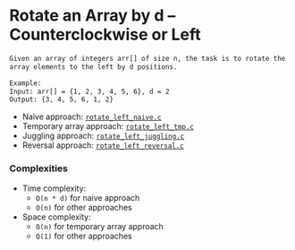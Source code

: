 # Rotate an Array by d – Counterclockwise or Left

```txt
Given an array of integers arr[] of size n, the task is to rotate the
array elements to the left by d positions.

Example:
Input: arr[] = {1, 2, 3, 4, 5, 6}, d = 2
Output: {3, 4, 5, 6, 1, 2}
```

- Naive approach: [`rotate_left_naive.c`](./rotate_left_naive.c)
- Temporary array approach: [`rotate_left_tmp.c`](./rotate_left_tmp.c)
- Juggling approach: [`rotate_left_juggling.c`](./rotate_left_juggling.c)
- Reversal approach: [`rotate_left_reversal.c`](./rotate_left_reversal.c)

### Complexities

- Time complexity:
  - `O(n * d)` for naive approach
  - `O(n)` for other approaches
- Space complexity:
  - `O(n)` for temporary array approach
  - `O(1)` for other approaches
